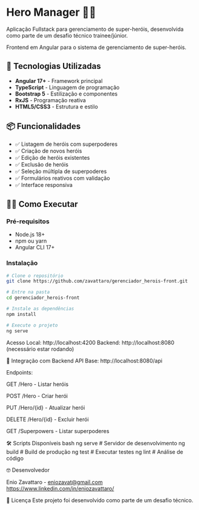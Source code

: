 # Hero Manager 🦸‍♂️
Aplicação Fullstack para gerenciamento de super-heróis, desenvolvida como parte de um desafio técnico trainee/júnior.

Frontend em Angular para o sistema de gerenciamento de super-heróis.

## 🚀 Tecnologias Utilizadas

- **Angular 17+** - Framework principal
- **TypeScript** - Linguagem de programação
- **Bootstrap 5** - Estilização e componentes
- **RxJS** - Programação reativa
- **HTML5/CSS3** - Estrutura e estilo

## 📦 Funcionalidades

- ✅ Listagem de heróis com superpoderes
- ✅ Criação de novos heróis
- ✅ Edição de heróis existentes
- ✅ Exclusão de heróis
- ✅ Seleção múltipla de superpoderes
- ✅ Formulários reativos com validação
- ✅ Interface responsiva

## 🏃‍♂️ Como Executar

### Pré-requisitos
- Node.js 18+ 
- npm ou yarn
- Angular CLI 17+

### Instalação
```bash
# Clone o repositório
git clone https://github.com/zavattaro/gerenciador_herois-front.git

# Entre na pasta
cd gerenciador_herois-front

# Instale as dependências
npm install

# Execute o projeto
ng serve
```

Acesso
Local: http://localhost:4200
Backend: http://localhost:8080 (necessário estar rodando)

🔗 Integração com Backend
API Base: http://localhost:8080/api

Endpoints:

GET /Hero - Listar heróis

POST /Hero - Criar herói

PUT /Hero/{id} - Atualizar herói

DELETE /Hero/{id} - Excluir herói

GET /Superpowers - Listar superpoderes

🛠 Scripts Disponíveis
bash
ng serve          # Servidor de desenvolvimento
ng build          # Build de produção
ng test           # Executar testes
ng lint           # Análise de código


🤓 Desenvolvedor

Enio Zavattaro - eniozavat@gmail.com
https://www.linkedin.com/in/eniozavattaro/

📝 Licença
Este projeto foi desenvolvido como parte de um desafio técnico.
